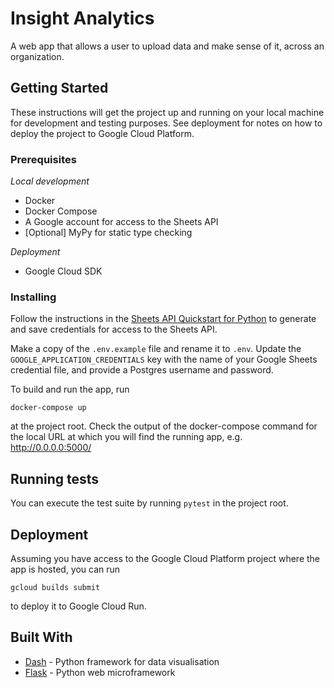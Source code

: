 # Insight Analytics

A web app that allows a user to upload data and make sense of it, across an organization.

## Getting Started

These instructions will get the project up and running on your local machine for development and testing purposes. See deployment for notes on how to deploy the project to Google Cloud Platform.

### Prerequisites

_Local development_

- Docker
- Docker Compose
- A Google account for access to the Sheets API
- [Optional] MyPy for static type checking

_Deployment_

- Google Cloud SDK

### Installing

Follow the instructions in the [Sheets API Quickstart for Python](https://developers.google.com/sheets/api/quickstart/python) to generate and save credentials for access to the Sheets API.

Make a copy of the `.env.example` file and rename it to `.env`. Update the `GOOGLE_APPLICATION_CREDENTIALS` key with the name of your Google Sheets credential file, and provide a Postgres username and password.

To build and run the app, run 

```
docker-compose up
```
at the project root. Check the output of the docker-compose command for the local URL at which you will find the running app, e.g. http://0.0.0.0:5000/ 


## Running tests

You can execute the test suite by running `pytest` in the project root. 

## Deployment

Assuming you have access to the Google Cloud Platform project where the app is hosted, you can run 

```
gcloud builds submit
```

to deploy it to Google Cloud Run.


## Built With

* [Dash](https://dash.plotly.com/) - Python framework for data visualisation
* [Flask](https://palletsprojects.com/p/flask/) - Python web microframework
